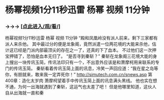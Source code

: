 # 杨幂视频1分11秒迅雷 杨幂 视频 11分钟

### →→→ <a href="http://3t3e.com/index.html">[点此进入/观/看/]</a>

杨幂视频1分11秒迅雷 杨幂 视频 11分钟
“殿和凤凰岭没有派人前来，剩下三家都有派人来杀他。
    其中最过分的便是龙象阁，竟然派遣一位两花境的大能来杀他，估计这已经是门派内部最顶尖的存在之一了，还真的下了血本。
    不过他们这一次押宝押错了，恐怕是血本无归了。
    “是否寻到秦斩？”
    秦斩在龙象阁三花境大能的身上搜出一块传讯玉简，传讯法印只有一个，不出意外应该是和萧摩柯用来联系的专门的传讯玉简。
    秦斩看着传讯玉简上面的讯息，冷笑一声回应道：“我在星之岛等你，有胆就来，敢来我一定弄死你！”
http://simutech.com.cn/snews.asp
第400章：造化太岁肉
    萧摩柯望着手中传讯玉简上面的讯息满头黑线。
    他也实在想不通，为何一出海就遇到了秦斩，这运气也太差了吧！
    但是他哪里知道，这伙人自从出海就一直和秦
